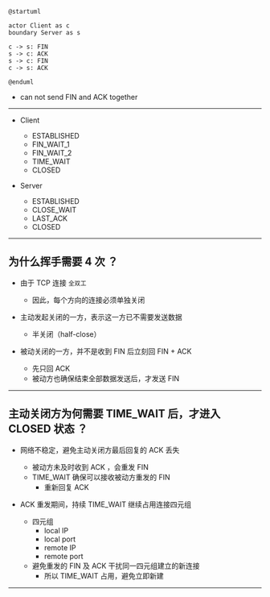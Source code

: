 ```plantuml
@startuml

actor Client as c
boundary Server as s

c -> s: FIN
s -> c: ACK
s -> c: FIN
c -> s: ACK

@enduml
```

* can not send FIN and ACK together

---

* Client
    * ESTABLISHED
    * FIN_WAIT_1
    * FIN_WAIT_2
    * TIME_WAIT
    * CLOSED

* Server
    * ESTABLISHED
    * CLOSE_WAIT
    * LAST_ACK
    * CLOSED

---

## 为什么挥手需要 4 次 ？

* 由于 TCP 连接 `全双工`
    * 因此，每个方向的连接必须单独关闭

* 主动发起关闭的一方，表示这一方已不需要发送数据
    * 半关闭（half-close）

* 被动关闭的一方，并不是收到 FIN 后立刻回 FIN + ACK
    * 先只回 ACK
    * 被动方也确保结束全部数据发送后，才发送 FIN

---

## 主动关闭方为何需要 TIME_WAIT 后，才进入 CLOSED 状态 ？

* 网络不稳定，避免主动关闭方最后回复的 ACK 丢失
    * 被动方未及时收到 ACK ，会重发 FIN
    * TIME_WAIT 确保可以接收被动方重发的 FIN
        * 重新回复 ACK

* ACK 重发期间，持续 TIME_WAIT 继续占用连接四元组
    * 四元组
        * local IP
        * local port
        * remote IP
        * remote port
    * 避免重发的 FIN 及 ACK 干扰同一四元组建立的新连接
        * 所以 TIME_WAIT 占用，避免立即新建

---
